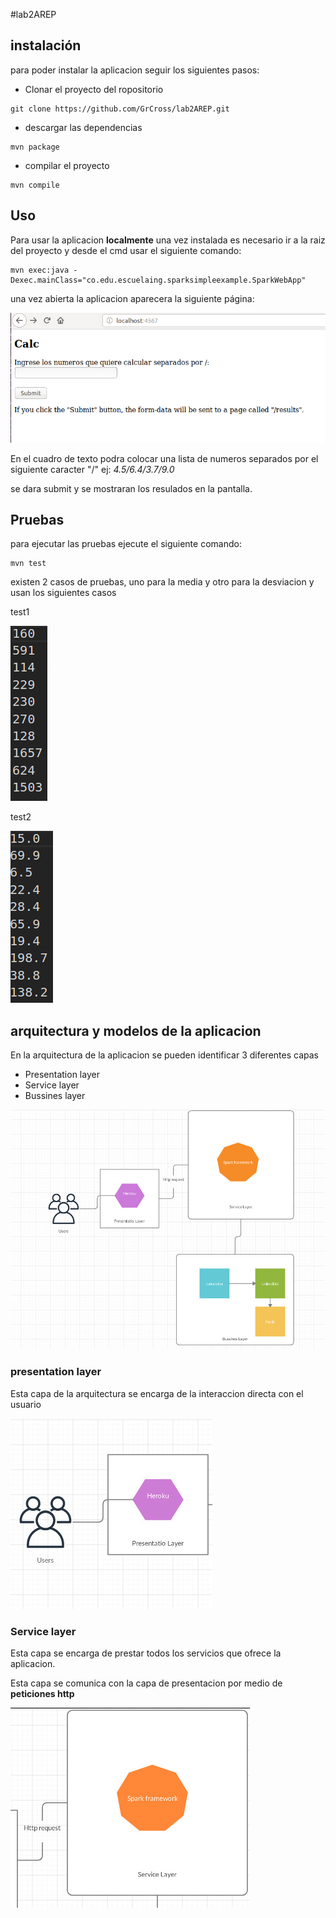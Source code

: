 #lab2AREP

## instalación

para poder instalar la aplicacion seguir los siguientes pasos:

* Clonar el proyecto del ropositorio

````
git clone https://github.com/GrCross/lab2AREP.git
````
* descargar las dependencias
````
mvn package
````
* compilar el proyecto
````
mvn compile
````

## Uso
Para usar la aplicacion **localmente** una vez instalada es necesario ir a la raiz del proyecto y desde el cmd usar el siguiente comando:

````
mvn exec:java -Dexec.mainClass="co.edu.escuelaing.sparksimpleexample.SparkWebApp"
````

una vez abierta la aplicacion aparecera la siguiente página:

![](images/index.png)

En el cuadro de texto podra colocar una lista de numeros separados por el siguiente caracter "/" ej: *4.5/6.4/3.7/9.0*

se dara submit y se mostraran los resulados en la pantalla.

## Pruebas

para ejecutar las pruebas ejecute el siguiente comando:

````
mvn test
````

existen 2 casos de pruebas, uno para la media y otro para la desviacion y usan los siguientes casos

test1

![](images/test1.png)

test2

![](images/test2.png)

## arquitectura y modelos de la aplicacion

En la arquitectura de la aplicacion se pueden identificar 3 diferentes capas

* Presentation layer
* Service layer
* Bussines layer


![](images/architectureDiagram.png)



### presentation layer

Esta capa de la arquitectura se encarga de la interaccion directa con el usuario

![](images/presentationLayer.png)

### Service layer

Esta capa se encarga de prestar todos los servicios que ofrece la aplicacion.

Esta capa se comunica con la capa de presentacion por medio de **peticiones http**

![](images/ServiceLayer.png)